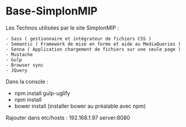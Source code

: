 # Base-SimplonMIP

Les Technos utilisées par le site SimplonMIP :

    - Sass ( gestionnaire et intégrateur de fichiers CSS )
    - Semantic ( Framework de mise en forme et aide au MediaQueries )
    - Senna ( Application chargement de fichiers sur une seule page )
    - Mustache 
    - Gulp 
    - Browser sync
    - JQuery
    
Dans la console : 

* npm install gulp-uglify
* npm install 
* bower install (installer bower au préalable avec npm)

Rajouter dans etc/hosts : 192.168.1.97  server:8080

                  
                  
                  

    
